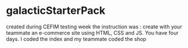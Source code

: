 # galacticStarterPack
created during CEFIM testing week
the instruction was : create with your teammate an e-commerce site using HTML, CSS and JS. You have four days.
I coded the index and my teammate coded the shop
